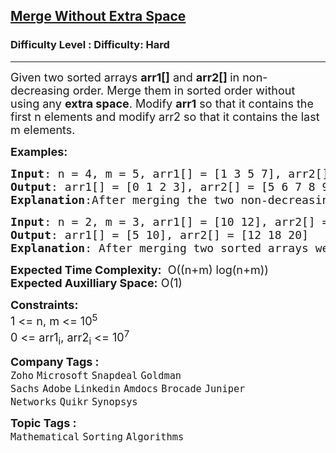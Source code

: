 <h2><a href="https://www.geeksforgeeks.org/problems/merge-two-sorted-arrays-1587115620/1">Merge Without Extra Space</a></h2><h3>Difficulty Level : Difficulty: Hard</h3><hr><div class="problems_problem_content__Xm_eO"><p><span style="font-size: 18px;">Given two sorted arrays <strong>arr1[]</strong> and <strong>arr2[] </strong>in non-decreasing order. Merge them in sorted order without using any <strong>extra space</strong>. Modify <strong>arr1</strong> so that it contains the first n elements and modify arr2 so that it contains the last m elements.</span></p>
<p><span style="font-size: 18px;"><strong>Examples:</strong></span></p>
<pre><span style="font-size: 18px;"><strong>Input</strong>: n = 4, m = 5, arr1[] = [1 3 5 7], arr2[] = [0 2 6 8 9]
<strong>Output</strong>: arr1[] = [0 1 2 3], arr2[] = [5 6 7 8 9]
<strong>Explanation</strong>:After merging the two non-decreasing arrays, we get, 0 1 2 3 5 6 7 8 9</span></pre>
<pre><span style="font-size: 18px;"><strong>Input</strong>: n = 2, m = 3, arr1[] = [10 12], arr2[] = [5 18 20]
<strong>Output</strong>: arr1[] = [5 10], arr2[] = [12 18 20]
<strong>Explanation</strong>: After merging two sorted arrays we get 5 10 12 18 20.</span>
</pre>
<p><span style="font-size: 18px;"><strong>Expected Time Complexity:</strong> &nbsp;O((n+m) log(n+m))<br><strong>Expected Auxilliary Space:</strong> O(1)</span></p>
<p><span style="font-size: 18px;"><strong>Constraints:</strong></span><br><span style="font-size: 18px;">1 &lt;= n, m&nbsp;&lt;= 10<sup>5</sup><br>0 &lt;= arr1<sub>i</sub>, arr2<sub>i</sub>&nbsp;&lt;= 10<sup>7</sup></span></p></div><p><span style=font-size:18px><strong>Company Tags : </strong><br><code>Zoho</code>&nbsp;<code>Microsoft</code>&nbsp;<code>Snapdeal</code>&nbsp;<code>Goldman Sachs</code>&nbsp;<code>Adobe</code>&nbsp;<code>Linkedin</code>&nbsp;<code>Amdocs</code>&nbsp;<code>Brocade</code>&nbsp;<code>Juniper Networks</code>&nbsp;<code>Quikr</code>&nbsp;<code>Synopsys</code>&nbsp;<br><p><span style=font-size:18px><strong>Topic Tags : </strong><br><code>Mathematical</code>&nbsp;<code>Sorting</code>&nbsp;<code>Algorithms</code>&nbsp;